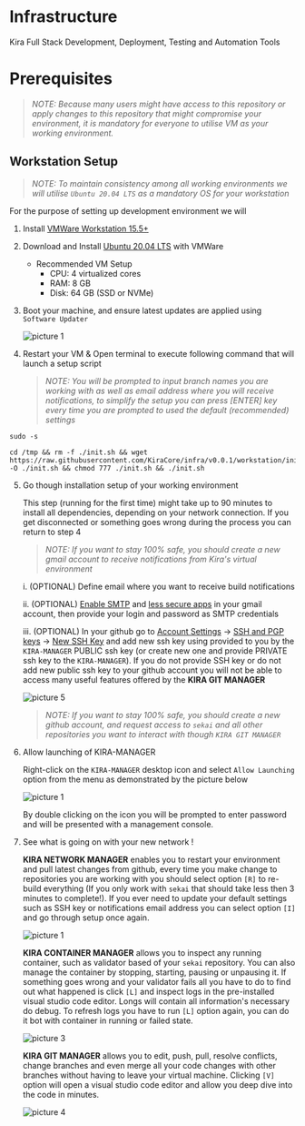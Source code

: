 
# Infrastructure

Kira Full Stack Development, Deployment, Testing and Automation Tools

# Prerequisites

> _NOTE: Because many users might have access to this repository or apply changes to this repository that might compromise your environment, it is mandatory for everyone to utilise VM as your working environment._

## Workstation Setup

> _NOTE: To maintain consistency among all working environments we will utilise `Ubuntu 20.04 LTS` as a mandatory OS for your workstation_

For the purpose of setting up development environment we will 

1. Install [VMWare Workstation 15.5+](https://www.vmware.com/products/workstation-player/workstation-player-evaluation.html)
   
2. Download and Install [Ubuntu 20.04 LTS](https://releases.ubuntu.com/20.04/) with VMWare
   * Recommended VM Setup
     * CPU: 4 virtualized cores
     * RAM: 8 GB
     * Disk: 64 GB (SSD or NVMe)
3. Boot your machine, and ensure latest updates are applied using `Software Updater`

   ![picture 1](https://i.imgur.com/7SX2g7yl.png)

4. Restart your VM & Open terminal to execute following command that will launch a setup script

    > _NOTE: You will be prompted to input branch names you are working with as well as email address where you will receive notifications, to simplify the setup you can press [ENTER] key every time you are prompted to used the default (recommended) settings_

```
sudo -s

cd /tmp && rm -f ./init.sh && wget https://raw.githubusercontent.com/KiraCore/infra/v0.0.1/workstation/init.sh -O ./init.sh && chmod 777 ./init.sh && ./init.sh
```

5. Go though installation setup of your working environment

   This step (running for the first time) might take up to 90 minutes to install all dependencies, depending on your network connection. If you get disconnected or something goes wrong during the process you can return to step 4

   > _NOTE: If you want to stay 100% safe, you should create a new gmail account to receive notifications from Kira's virtual environment_

   i. (OPTIONAL) Define email where you want to receive build notifications

   ii. (OPTIONAL) [Enable SMTP](https://www.youtube.com/watch?v=D-NYmDWiFjU) and [less secure apps](https://web.archive.org/save/https://hotter.io/docs/email-accounts/secure-app-gmail/) in your gmail account, then provide your login and password as SMTP credentials

   iii. (OPTIONAL) In your github go to [Account Settings](https://github.com/settings/profile) -> [SSH and PGP keys](https://github.com/settings/keys) -> [New SSH Key](`https://github.com/settings/ssh/new`) and add new ssh key using provided to you by the `KIRA-MANAGER` PUBLIC ssh key (or create new one and provide PRIVATE ssh key to the `KIRA-MANAGER`). If you do not provide SSH key or do not add new public ssh key to your github account you will not be able to access many useful features offered by the  **KIRA GIT MANAGER**

   ![picture 5](https://i.imgur.com/5MUhRWK.png)  

   
   > _NOTE: If you want to stay 100% safe, you should create a new github account, and request access to `sekai` and all other repositories you want to interact with though `KIRA GIT MANAGER`_

6. Allow launching of KIRA-MANAGER

   Right-click on the `KIRA-MANAGER` desktop icon and select `Allow Launching` option from the menu as demonstrated by the picture below

    ![picture 1](https://i.imgur.com/4EKLdEhl.png)

   By double clicking on the icon you will be prompted to enter password and will be presented with a management console.

7. See what is going on with your new network !
   
   **KIRA NETWORK MANAGER** enables you to restart your environment and pull latest changes from github, every time you make change to repositories you are working with you should select option `[R]` to re-build everything (If you only work with `sekai` that should take less then 3 minutes to complete!). If you ever need to update your default settings such as SSH key or notifications email address you can select option `[I]` and go through setup once again.

   ![picture 1](https://i.imgur.com/iyuqqsz.png)

   **KIRA CONTAINER MANAGER** allows you to inspect any running container, such as validator based of your `sekai` repository. You can also manage the container by stopping, starting, pausing or unpausing it. If something goes wrong and your validator fails all you have to do to find out what happened is click `[L]` and inspect logs in the pre-installed visual studio code editor. Longs will contain all information's necessary do debug. To refresh logs you have to run `[L]` option again, you can do it bot with container in running or failed state.

   ![picture 3](https://i.imgur.com/LFKtIAm.png) 

   **KIRA GIT MANAGER** allows you to edit, push, pull, resolve conflicts, change branches and even merge all your code changes with other branches without having to leave your virtual machine. Clicking `[V]` option will open a visual studio code editor and allow you deep dive into the code in minutes.

   ![picture 4](https://i.imgur.com/OKGDSMH.png)  


 